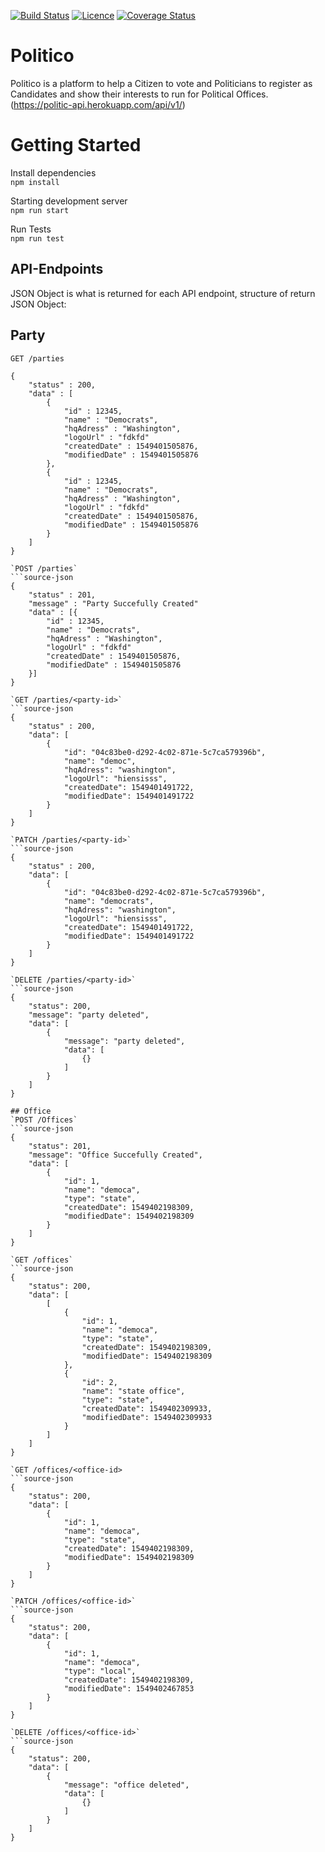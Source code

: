 [![Build Status](https://travis-ci.org/shemaeric/Politico.svg?branch=develop)](https://travis-ci.org/shemaeric/Politico)
[![Licence](https://img.shields.io/github/license/shemaeric/politico.svg?style=plastic)](https://img.shields.io/github/license/shemaeric/politico.svg?style=plastic)
[![Coverage Status](https://coveralls.io/repos/github/shemaeric/Politico/badge.svg?branch=chore-setup-coveralls-163682403)](https://coveralls.io/github/shemaeric/Politico?branch=chore-setup-coveralls-163682403)

# Politico
Politico is a platform to help a Citizen to vote and Politicians to register as Candidates and show their interests to run for Political Offices.(https://politic-api.herokuapp.com/api/v1/)

# Getting Started

Install dependencies <br/>
`npm install`

Starting development server <br/> 
`npm run start`

Run Tests <br/>
`npm run test`


## API-Endpoints
JSON Object is what is returned for each API endpoint, structure of return JSON Object:

## Party
`GET /parties`
```source-json
{
	"status" : 200,
	"data" : [
		{
			"id" : 12345,
			"name" : "Democrats",
			"hqAdress" : "Washington",
			"logoUrl" : "fdkfd"
			"createdDate" : 1549401505876,
			"modifiedDate" : 1549401505876
		},
		{
			"id" : 12345,
			"name" : "Democrats",
			"hqAdress" : "Washington",
			"logoUrl" : "fdkfd"
			"createdDate" : 1549401505876,
			"modifiedDate" : 1549401505876
		}
	]
}

`POST /parties`
```source-json
{
	"status" : 201,
	"message" : "Party Succefully Created"
	"data" : [{
		"id" : 12345,
		"name" : "Democrats",
		"hqAdress" : "Washington",
		"logoUrl" : "fdkfd"
		"createdDate" : 1549401505876,
		"modifiedDate" : 1549401505876
	}]
}

`GET /parties/<party-id>`
```source-json
{
	"status" : 200,
	"data": [
        {
            "id": "04c83be0-d292-4c02-871e-5c7ca579396b",
            "name": "democ",
            "hqAdress": "washington",
            "logoUrl": "hiensisss",
            "createdDate": 1549401491722,
            "modifiedDate": 1549401491722
        }
    ]
}

`PATCH /parties/<party-id>`
```source-json
{
	"status" : 200,
	"data": [
        {
            "id": "04c83be0-d292-4c02-871e-5c7ca579396b",
            "name": "democrats",
            "hqAdress": "washington",
            "logoUrl": "hiensisss",
            "createdDate": 1549401491722,
            "modifiedDate": 1549401491722
        }
    ]
}

`DELETE /parties/<party-id>`
```source-json
{
    "status": 200,
    "message": "party deleted",
    "data": [
        {
            "message": "party deleted",
            "data": [
                {}
            ]
        }
    ]
}

## Office
`POST /Offices`
```source-json
{
    "status": 201,
    "message": "Office Succefully Created",
    "data": [
        {
            "id": 1,
            "name": "democa",
            "type": "state",
            "createdDate": 1549402198309,
            "modifiedDate": 1549402198309
        }
    ]
}

`GET /offices`
```source-json
{
    "status": 200,
    "data": [
        [
            {
                "id": 1,
                "name": "democa",
                "type": "state",
                "createdDate": 1549402198309,
                "modifiedDate": 1549402198309
            },
            {
                "id": 2,
                "name": "state office",
                "type": "state",
                "createdDate": 1549402309933,
                "modifiedDate": 1549402309933
            }
        ]
    ]
}

`GET /offices/<office-id>
```source-json
{
    "status": 200,
    "data": [
        {
            "id": 1,
            "name": "democa",
            "type": "state",
            "createdDate": 1549402198309,
            "modifiedDate": 1549402198309
        }
    ]
}

`PATCH /offices/<office-id>`
```source-json
{
    "status": 200,
    "data": [
        {
            "id": 1,
            "name": "democa",
            "type": "local",
            "createdDate": 1549402198309,
            "modifiedDate": 1549402467853
        }
    ]
}

`DELETE /offices/<office-id>`
```source-json
{
    "status": 200,
    "data": [
        {
            "message": "office deleted",
            "data": [
                {}
            ]
        }
    ]
}
